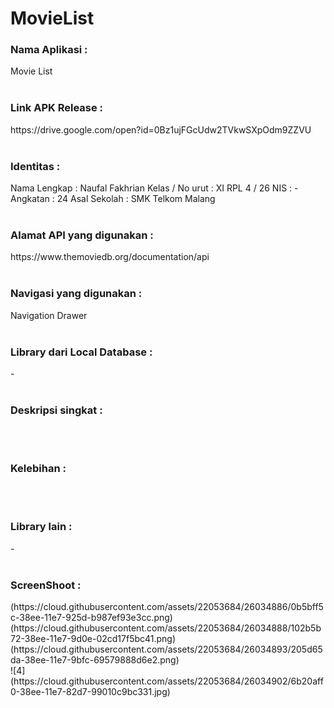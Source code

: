 # MovieList

<h3>Nama Aplikasi :  </h3>
Movie List
<br><br>
<h3>Link APK Release : </h3>
https://drive.google.com/open?id=0Bz1ujFGcUdw2TVkwSXpOdm9ZZVU
<br><br>
<h3>Identitas : </h3>
Nama Lengkap : Naufal Fakhrian
Kelas / No urut : XI RPL 4 / 26
NIS : -
Angkatan : 24
Asal Sekolah : SMK Telkom Malang
<br><br>
<h3>Alamat API yang digunakan : </h3>
https://www.themoviedb.org/documentation/api
<br><br>
<h3>Navigasi yang digunakan :</h3>
Navigation Drawer
<br><br>
<h3>Library dari Local Database :</h3>
-
<br><br>
<h3>Deskripsi singkat :</h3>

<br><br>
<h3>Kelebihan :</h3>

<br><br>
<h3>Library lain :</h3>
-
<br><br>
<h3>ScreenShoot :</h3>
(https://cloud.githubusercontent.com/assets/22053684/26034886/0b5bff5c-38ee-11e7-925d-b987ef93e3cc.png)<br>
(https://cloud.githubusercontent.com/assets/22053684/26034888/102b5b72-38ee-11e7-9d0e-02cd17f5bc41.png)<br>
(https://cloud.githubusercontent.com/assets/22053684/26034893/205d65da-38ee-11e7-9bfc-69579888d6e2.png)

<br>
![4](https://cloud.githubusercontent.com/assets/22053684/26034902/6b20aff0-38ee-11e7-82d7-99010c9bc331.jpg)
